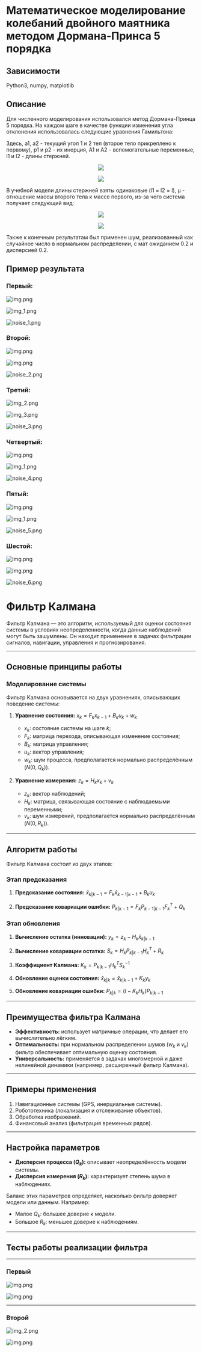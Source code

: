 # Математическое моделирование колебаний двойного маятника методом Дормана-Принса 5 порядка

## Зависимости
Python3, numpy, matplotlib

## Описание
Для численного моделирования использовался метод Дормана-Принца 5 порядка.
На каждом шаге в качестве функции изменения угла отклонения использовалась следующие уравнения Гамильтона:

Здесь, a1, a2 - текущий угол 1 и 2 тел (второе тело прикреплено к первому), p1 и p2 - их инерция, A1 и А2 - вспомогательные переменные, l1 и l2 - длины стержней.

<p align="center">
    <img src="extra/img.png">

<p align="center">
    <img src="extra/img_1.png">

В учебной модели длины стержней взяты одинаковые (l1 = l2 = l), &mu; - отношение массы второго тела к массе первого, из-за чего система получает следующий вид:

<p align="center">
    <img src="extra/img_2.png">
    
<p align="center">
    <img src="extra/img_3.png">

Также к конечным результатам был применен шум, реализованный как случайное число в нормальном распределении, с мат ожиданием 0.2 и дисперсией 0.2.

## Пример результата

### Первый:

![img.png](extra/1.png)

![img_1.png](extra/2.png)

![noise_1.png](extra/noise_1.png)

### Второй:

![img.png](extra/9.png)

![img.png](extra/10.png)

![noise_2.png](extra/noise_2.png)


### Третий:

![img_2.png](extra/3.png)

![img_3.png](extra/4.png)

![noise_3.png](extra/noise_3.png)


### Четвертый:

![img.png](extra/5.png)

![img_1.png](extra/6.png)

![noise_4.png](extra/noise_4.png)


### Пятый:

![img.png](extra/7.png)

![img_1.png](extra/8.png)

![noise_5.png](extra/noise_5.png)


### Шестой:

![img.png](extra/11.png)

![img.png](extra/12.png)

![noise_6.png](extra/noise_6.png)


# Фильтр Калмана

Фильтр Калмана — это алгоритм, используемый для оценки состояния системы в условиях неопределенности, когда данные наблюдений могут быть зашумлены. Он находит применение в задачах фильтрации сигналов, навигации, управления и прогнозирования.

---

## Основные принципы работы

### Моделирование системы

Фильтр Калмана основывается на двух уравнениях, описывающих поведение системы:

1. **Уравнение состояния:**
   $x_k = F_k x_{k-1} + B_k u_k + w_k$
   - $x_k$: состояние системы на шаге $k$;
   - $F_k$: матрица перехода, описывающая изменение состояния;
   - $B_k$: матрица управления;
   - $u_k$: вектор управления;
   - $w_k$: шум процесса, предполагается нормально распределённым ($N(0, Q_k)$).

2. **Уравнение измерения:**
   $z_k = H_k x_k + v_k$
   - $z_k$: вектор наблюдений;
   - $H_k$: матрица, связывающая состояние с наблюдаемыми переменными;
   - $v_k$: шум измерений, предполагается нормально распределённым ($N(0, R_k)$).

---

## Алгоритм работы

Фильтр Калмана состоит из двух этапов:

### Этап предсказания
1. **Предсказание состояния:**
   $\hat{x}_{k|k-1} = F_k \hat{x}_{k-1|k-1} + B_k u_k$

2. **Предсказание ковариации ошибки:**
   $P_{k|k-1} = F_k P_{k-1|k-1} F_k^T + Q_k$

### Этап обновления
1. **Вычисление остатка (инновации):**
   $y_k = z_k - H_k \hat{x}_{k|k-1}$

2. **Вычисление ковариации остатка:**
   $S_k = H_k P_{k|k-1} H_k^T + R_k$

3. **Коэффициент Калмана:**
   $K_k = P_{k|k-1} H_k^T S_k^{-1}$

4. **Обновление оценки состояния:**
   $\hat{x}_{k|k} = \hat{x}_{k|k-1} + K_k y_k$

5. **Обновление ковариации ошибки:**
   $P_{k|k} = (I - K_k H_k) P_{k|k-1}$

---

## Преимущества фильтра Калмана

- **Эффективность:** использует матричные операции, что делает его вычислительно лёгким.
- **Оптимальность:** при нормальном распределении шумов ($w_k$ и $v_k$) фильтр обеспечивает оптимальную оценку состояния.
- **Универсальность:** применяется в задачах многомерной и даже нелинейной динамики (например, расширенный фильтр Калмана).

---

## Примеры применения

1. Навигационные системы (GPS, инерциальные системы).
2. Робототехника (локализация и отслеживание объектов).
3. Обработка изображений.
4. Финансовый анализ (фильтрация временных рядов).

---

## Настройка параметров

- **Дисперсия процесса ($Q_k$):** описывает неопределённость модели системы.
- **Дисперсия измерения ($R_k$):** характеризует степень шума в наблюдениях.

Баланс этих параметров определяет, насколько фильтр доверяет модели или данным. Например:
- Малое $Q_k$: большее доверие к модели.
- Большое $R_k$: меньшее доверие к наблюдениям.

---

## Тесты работы реализации фильтра

---

### Первый 

![img.png](extra/11.png)

![img.png](extra/kalman1.png)

---

### Второй

![img_2.png](extra/3.png)

![img.png](extra/kalman2.png)
